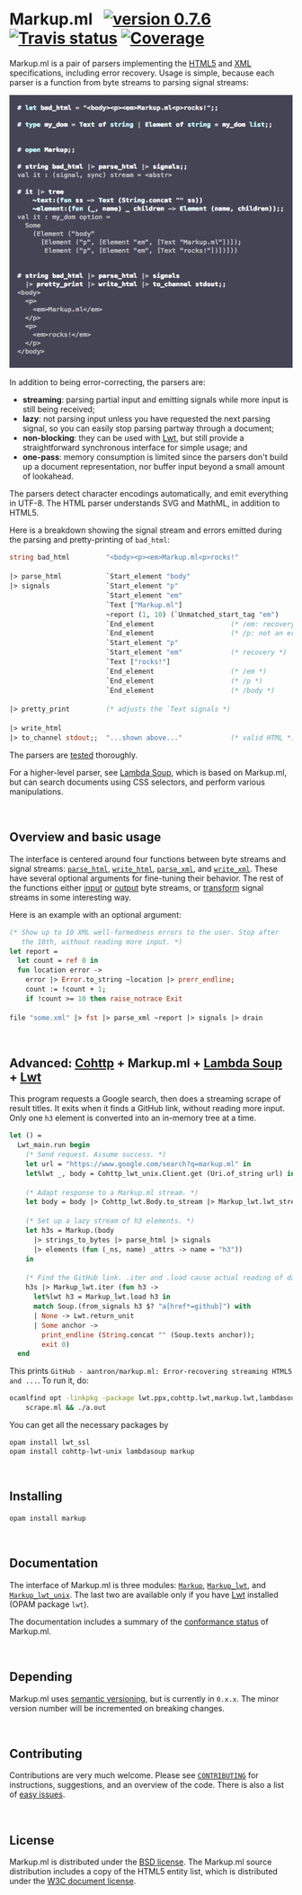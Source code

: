 # Markup.ml &nbsp; [![version 0.7.6][version]][releases] [![Travis status][travis-img]][travis] [![Coverage][coveralls-img]][coveralls]

[version]:       https://img.shields.io/badge/version-0.7.6-blue.svg
[travis]:        https://travis-ci.org/aantron/markup.ml/branches
[travis-img]:    https://img.shields.io/travis/aantron/markup.ml/master.svg
[coveralls]:     https://coveralls.io/github/aantron/markup.ml?branch=master
[coveralls-img]: https://img.shields.io/coveralls/aantron/markup.ml/master.svg

Markup.ml is a pair of parsers implementing the [HTML5][HTML5] and [XML][XML]
specifications, including error recovery. Usage is simple, because each parser
is a function from byte streams to parsing signal streams:

![Usage example][sample]

[sample]: https://github.com/aantron/markup.ml/blob/master/docs/sample.png

In addition to being error-correcting, the parsers are:

- **streaming**: parsing partial input and emitting signals while more input is
  still being received;
- **lazy**: not parsing input unless you have requested the next parsing signal,
  so you can easily stop parsing partway through a document;
- **non-blocking**: they can be used with [Lwt][lwt], but still provide a
  straightforward synchronous interface for simple usage; and
- **one-pass**: memory consumption is limited since the parsers don't build up a
  document representation, nor buffer input beyond a small amount of lookahead.

The parsers detect character encodings automatically, and emit everything in
UTF-8. The HTML parser understands SVG and MathML, in addition to HTML5.

Here is a breakdown showing the signal stream and errors emitted during the
parsing and pretty-printing of `bad_html`:

```ocaml
string bad_html         "<body><p><em>Markup.ml<p>rocks!"

|> parse_html           `Start_element "body"
|> signals              `Start_element "p"
                        `Start_element "em"
                        `Text ["Markup.ml"]
                        ~report (1, 10) (`Unmatched_start_tag "em")
                        `End_element                   (* /em: recovery *)
                        `End_element                   (* /p: not an error *)
                        `Start_element "p"
                        `Start_element "em"            (* recovery *)
                        `Text ["rocks!"]
                        `End_element                   (* /em *)
                        `End_element                   (* /p *)
                        `End_element                   (* /body *)

|> pretty_print         (* adjusts the `Text signals *)

|> write_html
|> to_channel stdout;;  "...shown above..."            (* valid HTML *)
```

The parsers are [tested][tests] thoroughly.

For a higher-level parser, see [Lambda Soup][lambdasoup], which is based on
Markup.ml, but can search documents using CSS selectors, and perform various
manipulations.

<br/>

## Overview and basic usage

The interface is centered around four functions between byte streams and signal
streams: [`parse_html`][parse_html], [`write_html`][write_html],
[`parse_xml`][parse_xml], and [`write_xml`][write_xml]. These have several
optional arguments for fine-tuning their behavior. The rest of the functions
either [input][input] or [output][output] byte streams, or
[transform][transform] signal streams in some interesting way.

Here is an example with an optional argument:

```ocaml
(* Show up to 10 XML well-formedness errors to the user. Stop after
   the 10th, without reading more input. *)
let report =
  let count = ref 0 in
  fun location error ->
    error |> Error.to_string ~location |> prerr_endline;
    count := !count + 1;
    if !count >= 10 then raise_notrace Exit

file "some.xml" |> fst |> parse_xml ~report |> signals |> drain
```

[input]: http://aantron.github.io/markup.ml/#2_Inputsources
[output]: http://aantron.github.io/markup.ml/#2_Outputdestinations
[transform]: http://aantron.github.io/markup.ml/#2_Utility

<br/>

## Advanced: [Cohttp][cohttp] + Markup.ml + [Lambda Soup][lambdasoup] + [Lwt][lwt]

This program requests a Google search, then does a streaming scrape of result
titles. It exits when it finds a GitHub link, without reading more input. Only
one `h3` element is converted into an in-memory tree at a time.

```ocaml
let () =
  Lwt_main.run begin
    (* Send request. Assume success. *)
    let url = "https://www.google.com/search?q=markup.ml" in
    let%lwt _, body = Cohttp_lwt_unix.Client.get (Uri.of_string url) in

    (* Adapt response to a Markup.ml stream. *)
    let body = body |> Cohttp_lwt.Body.to_stream |> Markup_lwt.lwt_stream in

    (* Set up a lazy stream of h3 elements. *)
    let h3s = Markup.(body
      |> strings_to_bytes |> parse_html |> signals
      |> elements (fun (_ns, name) _attrs -> name = "h3"))
    in

    (* Find the GitHub link. .iter and .load cause actual reading of data. *)
    h3s |> Markup_lwt.iter (fun h3 ->
      let%lwt h3 = Markup_lwt.load h3 in
      match Soup.(from_signals h3 $? "a[href*=github]") with
      | None -> Lwt.return_unit
      | Some anchor ->
        print_endline (String.concat "" (Soup.texts anchor));
        exit 0)
  end
```

This prints
`GitHub - aantron/markup.ml: Error-recovering streaming HTML5 and ...`. To run
it, do:

```sh
ocamlfind opt -linkpkg -package lwt.ppx,cohttp.lwt,markup.lwt,lambdasoup \
    scrape.ml && ./a.out
```

You can get all the necessary packages by

```
opam install lwt_ssl
opam install cohttp-lwt-unix lambdasoup markup
```

<br/>

## Installing

```
opam install markup
```

<br/>

## Documentation

The interface of Markup.ml is three modules: [`Markup`][Markup],
[`Markup_lwt`][Markup_lwt], and [`Markup_lwt_unix`][Markup_lwt_unix]. The last
two are available only if you have [Lwt][lwt] installed (OPAM package `lwt`).

The documentation includes a summary of the [conformance status][conformance] of
Markup.ml.

<br/>

## Depending

Markup.ml uses [semantic versioning][semver], but is currently in `0.x.x`. The
minor version number will be incremented on breaking changes.

<br/>

## Contributing

Contributions are very much welcome. Please see [`CONTRIBUTING`][contributing]
for instructions, suggestions, and an overview of the code. There is also a list
of [easy issues][easy].

<br/>

## License

Markup.ml is distributed under the [BSD license][license]. The Markup.ml source
distribution includes a copy of the HTML5 entity list, which is distributed
under the [W3C document license][w3c-license].

[releases]:        https://github.com/aantron/markup.ml/releases
[parse_html]:      http://aantron.github.io/markup.ml/#VALparse_html
[write_html]:      http://aantron.github.io/markup.ml/#VALwrite_html
[parse_xml]:       http://aantron.github.io/markup.ml/#VALparse_xml
[write_xml]:       http://aantron.github.io/markup.ml/#VALwrite_xml
[HTML5]:           https://www.w3.org/TR/html5/
[XML]:             https://www.w3.org/TR/xml/
[tests]:           https://github.com/aantron/markup.ml/tree/master/test
[signal]:          http://aantron.github.io/markup.ml/#TYPEsignal
[lwt]:             https://github.com/ocsigen/lwt
[lambdasoup]:      https://github.com/aantron/lambda-soup
[cohttp]:          https://github.com/mirage/ocaml-cohttp
[license]:         https://github.com/aantron/markup.ml/blob/master/LICENSE.md
[contributing]:    https://github.com/aantron/markup.ml/blob/master/docs/CONTRIBUTING.md
[email]:           mailto:antonbachin@yahoo.com
[Markup]:          http://aantron.github.io/markup.ml
[Markup_lwt]:      http://aantron.github.io/markup.ml/Markup_lwt.html
[Markup_lwt_unix]: http://aantron.github.io/markup.ml/Markup_lwt_unix.html
[conformance]:     http://aantron.github.io/markup.ml/#2_Conformancestatus
[w3c-license]: https://www.w3.org/Consortium/Legal/2002/copyright-documents-20021231
[semver]: http://semver.org/
[easy]: https://github.com/aantron/markup.ml/labels/easy
